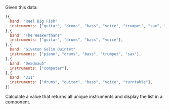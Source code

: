 Given this data:

```js
[{
  band: "Reel Big Fish"
  instruments: ["guitar", "drums", "bass", "voice", "trumpet", "sax", "trombone"],
},{
  band: "The Weakerthans"
  instruments: ["guitar", "drums", "bass", "voice"],
},{
  band: "Giveton Gelin Quintet"
  instruments: ["piano", "drums", "bass", "trumpet", "sax"],
},{
  band: "Deadmau5"
  instruments: ["computer"],
},{
  band: "311"
  instruments: ["drums", "guitar", "bass", "voice", "turntable"],
}]
```

Calculate a value that returns all unique instruments and display the list in a component.
